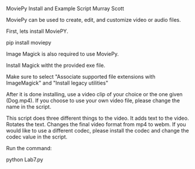 MoviePy Install and Example Script Murray Scott

MoviePy can be used to create, edit, and customize video or audio files.

First, lets install MoviePY.

pip install moviepy

Image Magick is also required to use MoviePy.

Install Magick witht the provided exe file.

Make sure to select "Associate supported file extensions with ImageMagick" and "Install legacy utilities"

After it is done installing, use a video clip of your choice or the one given (Dog.mp4). If you choose to use your own video file, please change the name in the script.

This script does three different things to the video.
It adds text to the video.
Rotates the text.
Changes the final video format from mp4 to webm.
If you would like to use a different codec, please install the codec and change the codec value in the script.

Run the command:

python Lab7.py
